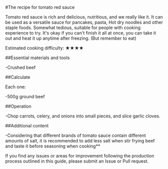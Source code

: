 #The recipe for tomato red sauce

Tomato red sauce is rich and delicious, nutritious, and we really like it. It can be used as a versatile sauce for pancakes, pasta, Hot dry noodles and other staple foods. Somewhat tedious, suitable for people with cooking experience to try. It's okay if you can't finish it all at once, you can take it out and heat it up anytime after freezing. (But remember to eat)

Estimated cooking difficulty: ★★★★

##Essential materials and tools

-Crushed beef

##Calculate

Each one:

-500g ground beef

##Operation

-Chop carrots, celery, and onions into small pieces, and slice garlic cloves.

##Additional content

-Considering that different brands of tomato sauce contain different amounts of salt, it is recommended to add less salt when stir frying beef and taste it before seasoning when cooking**

If you find any issues or areas for improvement following the production process outlined in this guide, please submit an Issue or Pull request.